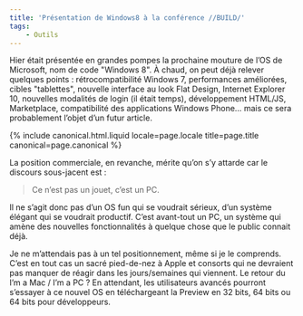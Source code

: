 ```yaml
---
title: 'Présentation de Windows8 à la conférence //BUILD/'
tags:
    - Outils
---
```


Hier était présentée en grandes pompes la prochaine mouture de l’OS de
Microsoft, nom de code "Windows 8". À chaud, on peut déjà relever quelques
points : rétrocompatibilité Windows 7, performances améliorées, cibles
"tablettes", nouvelle interface au look <span lang="en">Flat Design</span>,
Internet Explorer 10, nouvelles modalités de login (il était temps),
développement HTML/JS, Marketplace, compatibilité des applications Windows
Phone… mais ce sera probablement l’objet d’un futur article.

<!-- more -->

{% include canonical.html.liquid
    locale=page.locale
    title=page.title
    canonical=page.canonical
%}

La position commerciale, en revanche, mérite qu’on s’y attarde car le discours
sous-jacent est :

> Ce n’est pas un jouet, c’est un PC.

Il ne s’agit donc pas d’un OS fun qui se voudrait sérieux, d’un système élégant
qui se voudrait productif. C’est avant-tout un PC, un système qui amène des
nouvelles fonctionnalités à quelque chose que le public connait déjà.

Je ne m’attendais pas à un tel positionnement, même si je le comprends. C’est en
tout cas un sacré pied-de-nez à Apple et consorts qui ne devraient pas manquer
de réagir dans les jours/semaines qui viennent. Le retour du <span lang="en">I’m
a Mac / I’m a PC</span> ? En attendant, les utilisateurs avancés pourront
s’essayer à ce nouvel OS en téléchargeant la Preview en 32 bits, 64 bits ou 64
bits pour développeurs.
